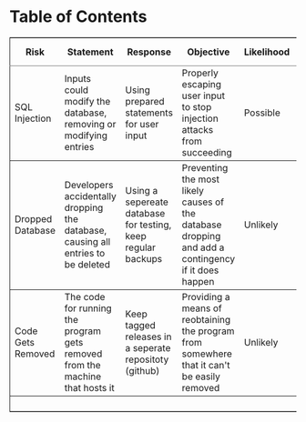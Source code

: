 
# Table of Contents



<table border="2" cellspacing="0" cellpadding="6" rules="groups" frame="hsides">


<colgroup>
<col  class="org-left" />

<col  class="org-left" />

<col  class="org-left" />

<col  class="org-left" />

<col  class="org-left" />

<col  class="org-left" />

<col  class="org-right" />
</colgroup>
<thead>
<tr>
<th scope="col" class="org-left"><b>Risk</b></th>
<th scope="col" class="org-left"><b>Statement</b></th>
<th scope="col" class="org-left"><b>Response</b></th>
<th scope="col" class="org-left"><b>Objective</b></th>
<th scope="col" class="org-left"><b>Likelihood</b></th>
<th scope="col" class="org-left"><b>Impact</b></th>
<th scope="col" class="org-right"><b>Risk Level</b></th>
</tr>
</thead>

<tbody>
<tr>
<td class="org-left">SQL Injection</td>
<td class="org-left">Inputs could modify the database, removing or modifying entries</td>
<td class="org-left">Using prepared statements for user input</td>
<td class="org-left">Properly escaping user input to stop injection attacks from succeeding</td>
<td class="org-left">Possible</td>
<td class="org-left">Severe</td>
<td class="org-right">10</td>
</tr>
</tbody>

<tbody>
<tr>
<td class="org-left">Dropped Database</td>
<td class="org-left">Developers accidentally dropping the database, causing all entries to be deleted</td>
<td class="org-left">Using a sepereate database for testing, keep regular backups</td>
<td class="org-left">Preventing the most likely causes of the database dropping and add a contingency if it does happen</td>
<td class="org-left">Unlikely</td>
<td class="org-left">Major</td>
<td class="org-right">4</td>
</tr>
</tbody>

<tbody>
<tr>
<td class="org-left">Code Gets Removed</td>
<td class="org-left">The code for running the program gets removed from the machine that hosts it</td>
<td class="org-left">Keep tagged releases in a seperate repositoty (github)</td>
<td class="org-left">Providing a means of reobtaining the program from somewhere that it can't be easily removed</td>
<td class="org-left">Unlikely</td>
<td class="org-left">Major</td>
<td class="org-right">4</td>
</tr>
</tbody>

<tbody>
<tr>
<td class="org-left">&#xa0;</td>
<td class="org-left">&#xa0;</td>
<td class="org-left">&#xa0;</td>
<td class="org-left">&#xa0;</td>
<td class="org-left">&#xa0;</td>
<td class="org-left">&#xa0;</td>
<td class="org-right">&#xa0;</td>
</tr>
</tbody>
</table>

